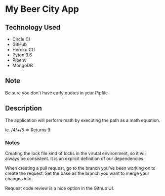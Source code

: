 # My Beer City App

## Technology Used
* Circle CI
* GitHub
* Heroku CLI
* Pyton 3.6
* Pipenv
* MongoDB

## Note
Be sure you don't have curly quotes in your Pipfile


## Description

The application will perform math by executing the path as a math equation.

ie. /4/+/5     => Returns 9

### Notes
Creating the lock file kind of locks in the virutal environment, so it will always be consistent.  It is an explicit definition of our dependencies.

When creating a pull request, go to the branch you've been working on to create the request.
Set the base as the branch you want to merge your changes into.

Request code review is a nice option in the Github UI.
